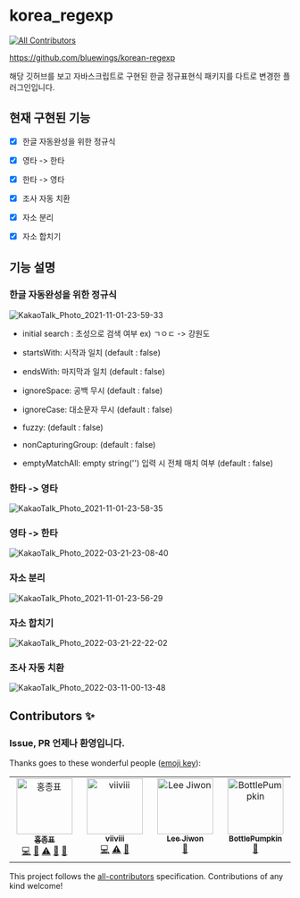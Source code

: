 # korea_regexp
<!-- ALL-CONTRIBUTORS-BADGE:START - Do not remove or modify this section -->
[![All Contributors](https://img.shields.io/badge/all_contributors-4-orange.svg?style=flat-square)](#contributors-)
<!-- ALL-CONTRIBUTORS-BADGE:END -->

https://github.com/bluewings/korean-regexp

해당 깃허브를 보고 자바스크립트로 구현된 한글 정규표현식 패키지를 다트로 변경한 플러그인입니다.

## 현재 구현된 기능
- [x] 한글 자동완성을 위한 정규식
- [x] 영타 -> 한타
- [x] 한타 -> 영타
- [x] 조사 자동 치환
- [x] 자소 분리
- [x] 자소 합치기


## 기능 설명

### 한글 자동완성을 위한 정규식
![KakaoTalk_Photo_2021-11-01-23-59-33](https://user-images.githubusercontent.com/54665433/139692643-126e799b-a38a-482c-ae41-8a1609e85e07.gif)
- initial search : 초성으로 검색 여부
ex) ㄱㅇㄷ -> 강원도

- startsWith: 시작과 일치 (default : false)

- endsWith: 마지막과 일치 (default : false)

- ignoreSpace: 공백 무시 (default : false)

- ignoreCase: 대소문자 무시 (default : false)

- fuzzy: (default : false)

- nonCapturingGroup: (default : false)

- emptyMatchAll: empty string('') 입력 시 전체 매치 여부 (default : false) 

### 한타 -> 영타
![KakaoTalk_Photo_2021-11-01-23-58-35](https://user-images.githubusercontent.com/54665433/139692493-245f66f1-5b30-4152-af0b-2f25d3d85c6f.gif)

### 영타 -> 한타
![KakaoTalk_Photo_2022-03-21-23-08-40](https://user-images.githubusercontent.com/54665433/159278819-dc296220-d218-482d-a6ed-3ffb2f99c30c.gif)

### 자소 분리
![KakaoTalk_Photo_2021-11-01-23-56-29](https://user-images.githubusercontent.com/54665433/139692340-ff124f09-bd2f-4ca4-ac8b-df1f39fb27d4.gif)

### 자소 합치기
![KakaoTalk_Photo_2022-03-21-22-22-02](https://user-images.githubusercontent.com/54665433/159269633-041e3457-3fc3-4920-9945-348286eb3162.gif)

### 조사 자동 치환
![KakaoTalk_Photo_2022-03-11-00-13-48](https://user-images.githubusercontent.com/54665433/157692127-39c438cb-6241-4c0f-962a-e5bf1517663a.gif)


## Contributors ✨
### Issue, PR 언제나 환영입니다.
Thanks goes to these wonderful people ([emoji key](https://allcontributors.org/docs/en/emoji-key)):

<!-- ALL-CONTRIBUTORS-LIST:START - Do not remove or modify this section -->
<!-- prettier-ignore-start -->
<!-- markdownlint-disable -->
<table>
  <tbody>
    <tr>
      <td align="center" valign="top" width="14.28%"><a href="https://honor-driven.dev/"><img src="https://avatars.githubusercontent.com/u/54665433?v=4?s=100" width="100px;" alt="홍종표"/><br /><sub><b>홍종표</b></sub></a><br /><a href="https://github.com/jpoh281/flutter_korea_regexp/commits?author=jpoh281" title="Code">💻</a> <a href="https://github.com/jpoh281/flutter_korea_regexp/commits?author=jpoh281" title="Documentation">📖</a> <a href="https://github.com/jpoh281/flutter_korea_regexp/commits?author=jpoh281" title="Tests">⚠️</a> <a href="#ideas-jpoh281" title="Ideas, Planning, & Feedback">🤔</a> <a href="#maintenance-jpoh281" title="Maintenance">🚧</a></td>
      <td align="center" valign="top" width="14.28%"><a href="https://velog.io/@viiviii"><img src="https://avatars.githubusercontent.com/u/75404713?v=4?s=100" width="100px;" alt="viiviii"/><br /><sub><b>viiviii</b></sub></a><br /><a href="https://github.com/jpoh281/flutter_korea_regexp/commits?author=viiviii" title="Code">💻</a> <a href="https://github.com/jpoh281/flutter_korea_regexp/commits?author=viiviii" title="Tests">⚠️</a> <a href="#ideas-viiviii" title="Ideas, Planning, & Feedback">🤔</a></td>
      <td align="center" valign="top" width="14.28%"><a href="https://linktr.ee/jiiwon79"><img src="https://avatars.githubusercontent.com/u/59159410?v=4?s=100" width="100px;" alt="Lee Jiwon"/><br /><sub><b>Lee Jiwon</b></sub></a><br /><a href="https://github.com/jpoh281/flutter_korea_regexp/issues?q=author%3Ajiwon79" title="Bug reports">🐛</a></td>
      <td align="center" valign="top" width="14.28%"><a href="https://github.com/BottlePumpkin"><img src="https://avatars.githubusercontent.com/u/61003485?v=4?s=100" width="100px;" alt="BottlePumpkin"/><br /><sub><b>BottlePumpkin</b></sub></a><br /><a href="https://github.com/jpoh281/flutter_korea_regexp/issues?q=author%3ABottlePumpkin" title="Bug reports">🐛</a></td>
    </tr>
  </tbody>
</table>

<!-- markdownlint-restore -->
<!-- prettier-ignore-end -->

<!-- ALL-CONTRIBUTORS-LIST:END -->
This project follows the [all-contributors](https://github.com/all-contributors/all-contributors) specification. Contributions of any kind welcome!
